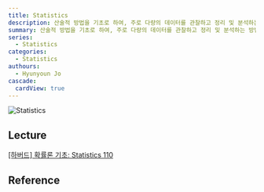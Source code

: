 ```yaml
---
title: Statistics
description: 산술적 방법을 기초로 하여, 주로 다량의 데이터를 관찰하고 정리 및 분석하는 방법을 연구하는 수학의 한 분야
summary: 산술적 방법을 기초로 하여, 주로 다량의 데이터를 관찰하고 정리 및 분석하는 방법을 연구하는 수학의 한 분야
series:
  - Statistics
categories:
  - Statistics
authours:
  - Hyunyoun Jo
cascade:
  cardView: true
---
```


![Statistics](media/images/statistics.webp "https://www.mathnasium.com/northvancouverwa/news/math-vs-statistics-important-points-one-should-know-nv")

## Lecture

[[하버드] 확률론 기초: Statistics 110](https://www.boostcourse.org/ai152)

## Reference
